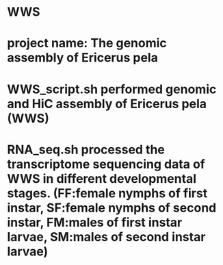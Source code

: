 # WWS
# project name: The genomic assembly of Ericerus pela
# WWS_script.sh performed genomic and HiC assembly of Ericerus pela (WWS)
# RNA_seq.sh processed the transcriptome sequencing data of WWS in different developmental stages. (FF:female nymphs of first instar, SF:female nymphs of second instar, FM:males of first instar larvae, SM:males of second instar larvae)
